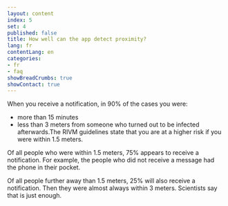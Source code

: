 ```yaml
---
layout: content
index: 5
set: 4
published: false
title: How well can the app detect proximity?
lang: fr
contentLang: en
categories:
- fr
- faq
showBreadCrumbs: true
showContact: true
---
```

When you receive a notification, in 90% of the cases you were:
- more than 15 minutes
- less than 3 meters from someone who turned out to be infected afterwards.The RIVM guidelines state that you are at a higher risk if you were within 1.5 meters.

Of all people who were within 1.5 meters, 75% appears to receive a notification. For example, the people who did not receive a message had the phone in their pocket.

Of all people further away than 1.5 meters, 25% will also receive a notification. Then they were almost always within 3 meters. Scientists say that is just enough.
